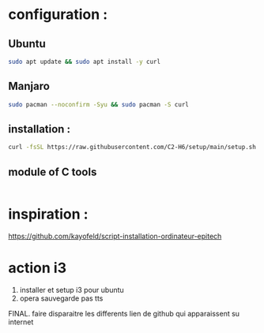 
# configuration :

## Ubuntu
``` bash
sudo apt update && sudo apt install -y curl
```

## Manjaro
```bash
sudo pacman --noconfirm -Syu && sudo pacman -S curl
```

## installation :
``` bash
curl -fsSL https://raw.githubusercontent.com/C2-H6/setup/main/setup.sh -o setup.sh && chmod +x setup.sh && ./setup.sh
```

## module of C tools
``` bash

```

# inspiration :
https://github.com/kayofeld/script-installation-ordinateur-epitech



# action i3



1. installer et setup i3 pour ubuntu
2. opera sauvegarde pas tts


FINAL. faire disparaitre les differents lien de github qui apparaissent su internet